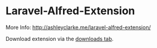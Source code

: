 Laravel-Alfred-Extension
========================

More Info: http://ashleyclarke.me/laravel-alfred-extension/

Download extension via the [downloads tab](https://github.com/clarkeash/Laravel-Alfred-Extension/downloads).